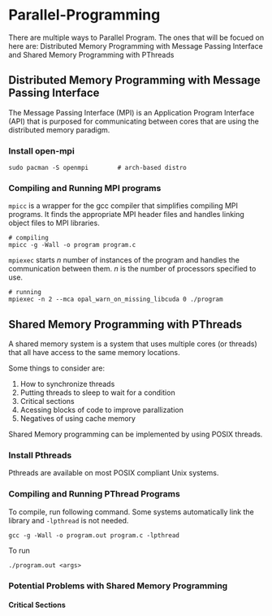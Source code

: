 # Parallel-Programming
There are multiple ways to Parallel Program. The ones that will be focued on
here are: Distributed Memory Programming with Message Passing Interface and
Shared Memory Programming with PThreads


## Distributed Memory Programming with Message Passing Interface
The Message Passing Interface (MPI) is an Application Program Interface (API)
that is purposed for communicating between cores that are using the distributed
memory paradigm.


### Install open-mpi

```
sudo pacman -S openmpi        # arch-based distro
```


### Compiling and Running MPI programs
`mpicc` is a wrapper for the gcc compiler that simplifies compiling MPI 
programs. It finds the appropriate MPI header files and handles linking object
files to MPI libraries.

```
# compiling
mpicc -g -Wall -o program program.c
```

`mpiexec` starts *n* number of instances of the program and handles the
communication between them. *n* is the number of processors specified to use.

```
# running
mpiexec -n 2 --mca opal_warn_on_missing_libcuda 0 ./program
```


## Shared Memory Programming with PThreads
A shared memory system is a system that uses multiple cores (or threads) that
all have access to the same memory locations.

Some things to consider are:
1. How to synchronize threads
1. Putting threads to sleep to wait for a condition
1. Critical sections
1. Acessing blocks of code to improve parallization
1. Negatives of using cache memory

Shared Memory programming can be implemented by using POSIX threads.


### Install Pthreads
Pthreads are available on most POSIX compliant Unix systems.


### Compiling and Running PThread Programs
To compile, run following command. Some systems automatically link the library
and `-lpthread` is not needed.
```
gcc -g -Wall -o program.out program.c -lpthread
```

To run
```
./program.out <args>
```


### Potential Problems with Shared Memory Programming


#### Critical Sections

